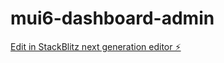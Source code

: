 # mui6-dashboard-admin

[Edit in StackBlitz next generation editor ⚡️](https://stackblitz.com/~/github.com/BoxPistols/mui6-dashboard-admin)